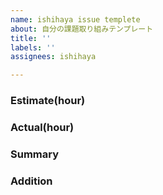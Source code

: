 ```yaml
---
name: ishihaya issue templete
about: 自分の課題取り組みテンプレート
title: ''
labels: ''
assignees: ishihaya

---
```


### Estimate(hour)

### Actual(hour)

### Summary

### Addition
